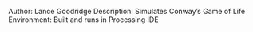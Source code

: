 Author: Lance Goodridge
Description: Simulates Conway’s Game of Life
Environment: Built and runs in Processing IDE